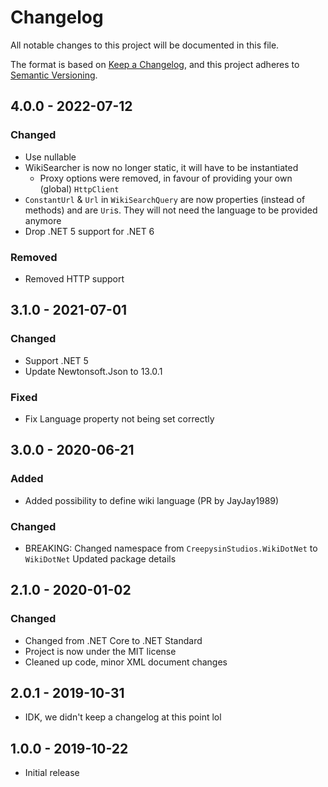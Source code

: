 # Changelog

All notable changes to this project will be documented in this file.

The format is based on [Keep a Changelog](https://keepachangelog.com/en/1.0.0/),
and this project adheres to [Semantic Versioning](https://semver.org/spec/v2.0.0.html).

## 4.0.0 - 2022-07-12

### Changed

- Use nullable
- WikiSearcher is now no longer static, it will have to be instantiated
    - Proxy options were removed, in favour of providing your own (global) `HttpClient`
- `ConstantUrl` & `Url` in `WikiSearchQuery` are now properties (instead of methods) and are `Uri`s. They will not need the language to be provided anymore
- Drop .NET 5 support for .NET 6

### Removed

- Removed HTTP support

## 3.1.0 - 2021-07-01

### Changed

- Support .NET 5
- Update Newtonsoft.Json to 13.0.1

### Fixed

- Fix Language property not being set correctly

## 3.0.0 - 2020-06-21

### Added

- Added possibility to define wiki language (PR by JayJay1989)

### Changed

- BREAKING: Changed namespace from `CreepysinStudios.WikiDotNet` to `WikiDotNet`
Updated package details

## 2.1.0 - 2020-01-02

### Changed

- Changed from .NET Core to .NET Standard
- Project is now under the MIT license
- Cleaned up code, minor XML document changes

## 2.0.1 - 2019-10-31

- IDK, we didn't keep a changelog at this point lol

## 1.0.0 - 2019-10-22

- Initial release